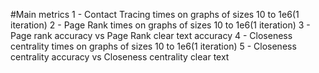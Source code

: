#Main metrics
1 - Contact Tracing times on graphs of sizes 10 to 1e6(1 iteration)
2 - Page Rank times on graphs of sizes 10 to 1e6(1 iteration)
3 - Page rank accuracy vs Page Rank clear text accuracy
4 - Closeness centrality times on graphs of sizes 10 to 1e6(1 iteration)
5 - Closeness centrality accuracy vs Closeness centrality clear text